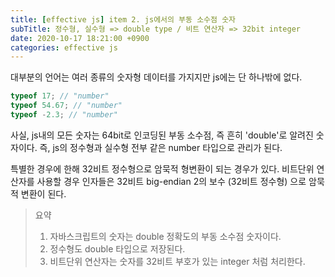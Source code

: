 ```yaml
---
title: [effective js] item 2. js에서의 부동 소수점 숫자
subTitle: 정수형, 실수형 => double type / 비트 연산자 => 32bit integer
date: 2020-10-17 18:21:00 +0900
categories: effective js
---
```


대부분의 언어는 여러 종류의 숫자형 데이터를 가지지만 js에는 단 하나밖에 없다.

```javascript
typeof 17; // "number"
typeof 54.67; // "number"
typeof -2.3; // "number"
```

사실, js내의 모든 숫자는 64bit로 인코딩된 부동 소수점, 즉 흔히 'double'로 알려진 숫자이다. 즉, js의 정수형과 실수형 전부 같은 number 타입으로 관리가 된다.

특별한 경우에 한해 32비트 정수형으로 암묵적 형변환이 되는 경우가 있다. 비트단위 연산자를 사용할 경우 인자들은 32비트 big-endian 2의 보수 (32비트 정수형) 으로 암묵적 변환이 된다.

> 요약
>
> 1. 자바스크립트의 숫자는 double 정확도의 부동 소수점 숫자이다.
> 2. 정수형도 double 타입으로 저장된다.
> 3. 비트단위 연산자는 숫자를 32비트 부호가 있는 integer 처럼 처리한다.
